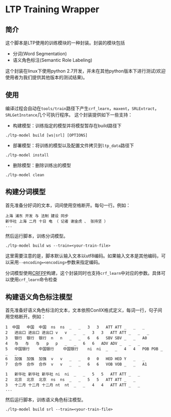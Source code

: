 # LTP Training Wrapper

简介
----
这个脚本是LTP使用的训练模块的一种封装。封装的模块包括

 * 分词(Word Segmentation)
 * 语义角色标注(Semantic Role Labeling)

这个封装在linux下使用python 2.7开发，并未在其他python版本下进行测试(欢迎使用者为我们提供其他版本的测试结果)。

使用
----

编译过程会自动在`tools/train`路径下产生`crf_learn`，`maxent`，`SRLExtract`，`SRLGetInstance`几个可执行程序。
这个封装提供如下一些支持：

* 构建模型：训练指定的模型并将模型暂存在build路径下

```
./ltp-model build [ws|srl] [OPTIONS]
```

* 部署模型：将训练的模型以及配置文件拷贝到`ltp_data`路径下

```
./ltp-model install
```

* 删除模型：删除训练出的模型

```
./ltp-model clean
```

构建分词模型
------------

首先准备分好词的文本，词间使用空格断开。每句一行。例如：

```
上海 浦东 开发 与 法制 建设 同步
新华社 上海 二月 十日 电 （ 记者 谢金虎 、 张持坚 ）
...
```

然后运行脚本，训练分词模型。

```
./ltp-model build ws --train=<your-train-file>
```

这里需要注意的是，脚本默认输入文本以utf8编码。如果输入文本是其他编码，可以采用`--encoding=<encoding>`参数来指定编码。

分词模型使用[CRFPP](http://crfpp.googlecode.com/svn/trunk/doc/index.html)构建，这个封装同时也支持`crf_learn`中对应的参数。具体可以使用`crf_learn`命令检查

构建语义角色标注模型
--------------------

首先准备好语义角色标注的文本，文本依照ConllX格式定义，每词一行，句子间用空格断开。例如：

```
1  中国	中国	中国	ns	ns	_	_	3	3	ATT	ATT	_	_	_
2	进出口	进出口	进出口	v	v	_	_	3	3	ATT	ATT	_	_	_
3	银行	银行	银行	n	n	_	_	6	6	SBV	SBV	_	_	A0
4	与	与	与	p	p	_	_	6	6	ADV	ADV	_	_	_
5	中国银行	中国银行	中国银行	ni	ni	_	_	4	4	POB	POB	_	_	_
6	加强	加强	加强	v	v	_	_	0	0	HED	HED	Y	_	_
7	合作	合作	合作	v	v	_	_	6	6	VOB	VOB	_	_	A1

1	新华社	新华社	新华社	ni	ni	_	_	5	5	ATT	ATT	_	_
2	北京	北京	北京	ns	ns	_	_	5	5	ATT	ATT	_	_
3	十二月	十二月	十二月	nt	nt	_	_	4	4	ATT	ATT	_	_
...
```
然后运行脚本，训练语义角色标注模型。

```
./ltp-model build srl --train=<your-train-file>
```

